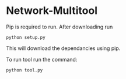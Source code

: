 # Network-Multitool


Pip is required to run. After downloading run

```
python setup.py
```

This will download the dependancies using pip. 

To run tool run the command:

```
python tool.py
```
